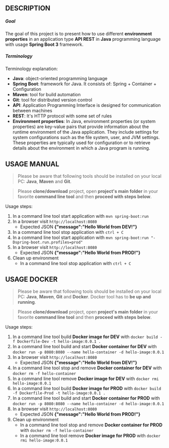 DESCRIPTION
-----------

##### Goal
The goal of this project is to present how to use different **environment properties** in an application type **API REST** in **Java** programming language with usage **Spring Boot 3** framework.

##### Terminology
Terminology explanation:
* **Java**: object-oriented programming language
* **Spring Boot**: framework for Java. It consists of: Spring + Container + Configuration
* **Maven**: tool for build automation
* **Git**: tool for distributed version control
* **API**: Application Programming Interface is designed for communication between machines
* **REST**: It's HTTP protocol with some set of rules
* **Environment properties**: In Java, environment properties (or system properties) are key-value pairs that provide information about the runtime environment of the Java application. They include settings for system configurations such as the file system, user, and JVM settings. These properties are typically used for configuration or to retrieve details about the environment in which a Java program is running.


USAGE MANUAL
------------

> Please be aware that following tools should be installed on your local PC: **Java**, **Maven** and **Git**. 

> Please **clone/download** project, open **project's main folder** in your favorite **command line tool** and then **proceed with steps below**. 

Usage steps:
1. In a command line tool start application with `mvn spring-boot:run`
1. In a browser visit `http://localhost:8080`
   * Expected JSON **{"message":"Hello World from DEV!"}**
1. In a command line tool stop application with `ctrl + C`
1. In a command line tool start application with `mvn spring-boot:run "-Dspring-boot.run.profiles=prod"`
1. In a browser visit `http://localhost:8080`
   * Expected JSON **{"message":"Hello World from PROD!"}**
1. Clean up environment 
     * In a command line tool stop application with `ctrl + C`


USAGE DOCKER
------------

> Please be aware that following tools should be installed on your local PC: **Java**, **Maven**, **Git** and **Docker**. Docker tool has to **be up and running**. 

> Please **clone/download** project, open **project's main folder** in your favorite **command line tool** and then **proceed with steps below**. 

Usage steps:
1. In a command line tool build **Docker image for DEV** with `docker build -f Dockerfile-Dev -t hello-image:0.0.1 .`
1. In a command line tool build and start **Docker container for DEV** with `docker run -p 8080:8080 --name hello-container -d hello-image:0.0.1`
1. In a browser visit `http://localhost:8080`
   * Expected JSON **{"message":"Hello World from DEV!"}**
1. In a command line tool stop and remove **Docker container for DEV** with `docker rm -f hello-container`
1. In a command line tool remove **Docker image for DEV** with `docker rmi hello-image:0.0.1`
1. In a command line tool build **Docker image for PROD** with `docker build -f Dockerfile-Prod -t hello-image:0.0.1 .`
1. In a command line tool build and start **Docker container for PROD** with `docker run -p 8080:8080 --name hello-container -d hello-image:0.0.1`
1. In a browser visit `http://localhost:8080`
   * Expected JSON **{"message":"Hello World from PROD!"}**
1. Clean up environment 
     * In a command line tool stop and remove **Docker container for PROD** with `docker rm -f hello-container`
     * In a command line tool remove **Docker image for PROD** with `docker rmi hello-image:0.0.1`